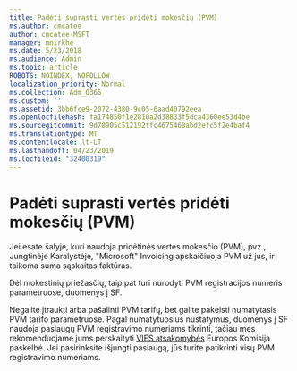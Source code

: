```yaml
---
title: Padėti suprasti vertės pridėti mokesčių (PVM)
ms.author: cmcatee
author: cmcatee-MSFT
manager: mnirkhe
ms.date: 5/23/2018
ms.audience: Admin
ms.topic: article
ROBOTS: NOINDEX, NOFOLLOW
localization_priority: Normal
ms.collection: Adm_O365
ms.custom: ''
ms.assetid: 3bb6fce9-2072-4380-9c05-6aad40792eea
ms.openlocfilehash: fa174850f1e2810a2d38833f5dca4360ee53d4be
ms.sourcegitcommit: 9d78905c512192ffc4675468abd2efc5f2e4baf4
ms.translationtype: MT
ms.contentlocale: lt-LT
ms.lasthandoff: 04/23/2019
ms.locfileid: "32400319"
---
```

# <a name="help-understanding-value-added-tax-vat"></a>Padėti suprasti vertės pridėti mokesčių (PVM)

Jei esate šalyje, kuri naudoja pridėtinės vertės mokesčio (PVM), pvz., Jungtinėje Karalystėje, "Microsoft" Invoicing apskaičiuoja PVM už jus, ir taikoma suma sąskaitas faktūras.
  
Dėl mokestinių priežasčių, taip pat turi nurodyti PVM registracijos numeris parametruose, duomenys į SF.
  
Negalite įtraukti arba pašalinti PVM tarifų, bet galite pakeisti numatytasis PVM tarifo parametruose. Pagal numatytuosius nustatymus, duomenys į SF naudoja paslaugų PVM registravimo numeriams tikrinti, tačiau mes rekomenduojame jums perskaityti [VIES atsakomybės](https://go.microsoft.com/fwlink/?LinkID=841741) Europos Komisija paskelbė. Jei pasirinksite išjungti paslaugą, jūs turite patikrinti visų PVM registravimo numeriams. 
  

